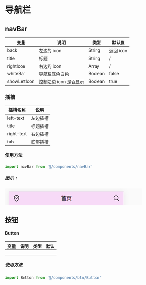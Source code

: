 # 导航栏

## navBar

| 变量         | 说明                   | 类型    | 默认值    |
| ------------ | ---------------------- | ------- | --------- |
| back         | 左边的 icon            | String  | 返回 icon |
| title        | 标题                   | String  | /         |
| rightIcon    | 右边的 icon            | Array   | /         |
| whiteBar     | 导航栏底色白色         | Boolean | false     |
| showLeftIcon | 控制左边 icon 是否显示 | Boolean | true      |

### 插槽

| 插槽名称   | 说明     |
| ---------- | -------- |
| left-text  | 左边插槽 |
| title      | 标题插槽 |
| right-text | 右边插槽 |
| tab        | 底部插槽 |

#### 使用方法

```javascript
import navBar from '@/components/navBar'
```

##### 图示：

![](./images/navBar.jpg)

## 按钮

#### Button

| 变量 | 说明 | 类型 | 默认 |
| ---- | ---- | ---- | ---- |
|      |      |      |      |
|      |      |      |      |
|      |      |      |      |



##### 使用方法

```JavaScript
import Button from '@/components/btn/Button'
```


